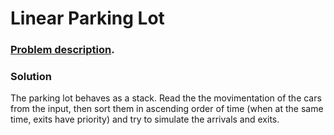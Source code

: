 # Linear Parking Lot

### [Problem description](https://www.beecrowd.com.br/judge/en/problems/view/1523).

### Solution

The parking lot behaves as a stack. Read the the movimentation of the cars from the input, then sort them in ascending order of time (when at the same time, exits have priority) and try to simulate the arrivals and exits.
